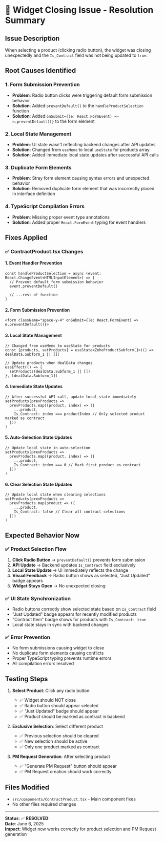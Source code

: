 # 🔧 Widget Closing Issue - Resolution Summary

## Issue Description
When selecting a product (clicking radio button), the widget was closing unexpectedly and the `Is_Contract` field was not being updated to `true`.

## Root Causes Identified

### 1. **Form Submission Prevention**
- **Problem**: Radio button clicks were triggering default form submission behavior
- **Solution**: Added `preventDefault()` to the `handleProductSelection` function
- **Solution**: Added `onSubmit={(e: React.FormEvent) => e.preventDefault()}` to the form element

### 2. **Local State Management**
- **Problem**: UI state wasn't reflecting backend changes after API updates
- **Solution**: Changed from `useMemo` to local `useState` for products array
- **Solution**: Added immediate local state updates after successful API calls

### 3. **Duplicate Form Elements**
- **Problem**: Stray form element causing syntax errors and unexpected behavior
- **Solution**: Removed duplicate form element that was incorrectly placed in interface definition

### 4. **TypeScript Compilation Errors**
- **Problem**: Missing proper event type annotations
- **Solution**: Added proper `React.FormEvent` typing for event handlers

## Fixes Applied

### ✅ **ContractProduct.tsx Changes**

#### 1. **Event Handler Prevention**
```tsx
const handleProductSelection = async (event: React.ChangeEvent<HTMLInputElement>) => {
  // Prevent default form submission behavior
  event.preventDefault()
  
  // ...rest of function
}
```

#### 2. **Form Submission Prevention**
```tsx
<form className="space-y-4" onSubmit={(e: React.FormEvent) => e.preventDefault()}>
```

#### 3. **Local State Management**
```tsx
// Changed from useMemo to useState for products
const [products, setProducts] = useState<ZohoProductSubform[]>(() => dealData.Subform_1 || [])

// Update products when dealData changes
useEffect(() => {
  setProducts(dealData.Subform_1 || [])
}, [dealData.Subform_1])
```

#### 4. **Immediate State Updates**
```tsx
// After successful API call, update local state immediately
setProducts(prevProducts => 
  prevProducts.map((product, index) => ({
    ...product,
    Is_Contract: index === productIndex // Only selected product marked as contract
  }))
)
```

#### 5. **Auto-Selection State Updates**
```tsx
// Update local state in auto-selection
setProducts(prevProducts => 
  prevProducts.map((product, index) => ({
    ...product,
    Is_Contract: index === 0 // Mark first product as contract
  }))
)
```

#### 6. **Clear Selection State Updates**
```tsx
// Update local state when clearing selections
setProducts(prevProducts => 
  prevProducts.map(product => ({
    ...product,
    Is_Contract: false // Clear all contract selections
  }))
)
```

## Expected Behavior Now

### ✅ **Product Selection Flow**
1. **Click Radio Button** → `preventDefault()` prevents form submission
2. **API Update** → Backend updates `Is_Contract` field exclusively  
3. **Local State Update** → UI immediately reflects the change
4. **Visual Feedback** → Radio button shows as selected, "Just Updated" badge appears
5. **Widget Stays Open** → No unexpected closing

### ✅ **UI State Synchronization**
- Radio buttons correctly show selected state based on `Is_Contract` field
- "Just Updated" badge appears for recently modified products
- "Contract Item" badge shows for products with `Is_Contract: true`
- Local state stays in sync with backend changes

### ✅ **Error Prevention**
- No form submissions causing widget to close
- No duplicate form elements causing conflicts
- Proper TypeScript typing prevents runtime errors
- All compilation errors resolved

## Testing Steps

1. **Select Product**: Click any radio button
   - ✅ Widget should NOT close
   - ✅ Radio button should appear selected
   - ✅ "Just Updated" badge should appear
   - ✅ Product should be marked as contract in backend

2. **Exclusive Selection**: Select different product
   - ✅ Previous selection should be cleared
   - ✅ New selection should be active
   - ✅ Only one product marked as contract

3. **PM Request Generation**: After selecting product
   - ✅ "Generate PM Request" button should appear
   - ✅ PM Request creation should work correctly

## Files Modified
- `src/components/ContractProduct.tsx` - Main component fixes
- No other files required changes

---

**Status**: ✅ **RESOLVED**  
**Date**: June 6, 2025  
**Impact**: Widget now works correctly for product selection and PM Request generation
